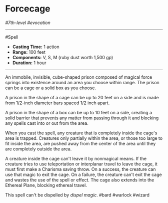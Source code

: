 # Forcecage
*#7th-level #evocation*
___ 
#Spell
- **Casting Time:** 1 action
- **Range:** 100 feet
- **Components:** V, S, M (ruby dust worth 1,500 gp)
- **Duration:** 1 hour
---
An immobile, invisible, cube-shaped prison composed of magical force springs into existence around an area you choose within range. The prison can be a cage or a solid box as you choose.

A prison in the shape of a cage can be up to 20 feet on a side and is made from 1/2-inch diameter bars spaced 1/2 inch apart.

A prison in the shape of a box can be up to 10 feet on a side, creating a solid barrier that prevents any matter from passing through it and blocking any spells cast into or out from the area.

When you cast the spell, any creature that is completely inside the cage's area is trapped. Creatures only partially within the area, or those too large to fit inside the area, are pushed away from the center of the area until they are completely outside the area.

A creature inside the cage can't leave it by nonmagical means. If the creature tries to use teleportation or interplanar travel to leave the cage, it must first make a Charisma saving throw. On a success, the creature can use that magic to exit the cage. On a failure, the creature can't exit the cage and wastes the use of the spell or effect. The cage also extends into the Ethereal Plane, blocking ethereal travel.

This spell can't be dispelled by *dispel magic*.
#bard
#warlock
#wizard